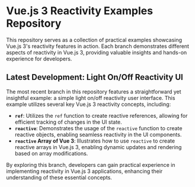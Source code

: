 # Vue.js 3 Reactivity Examples Repository

This repository serves as a collection of practical examples showcasing Vue.js 3's reactivity features in action. Each branch demonstrates different aspects of reactivity in Vue.js 3, providing valuable insights and hands-on experience for developers.

## Latest Development: Light On/Off Reactivity UI

The most recent branch in this repository features a straightforward yet insightful example: a simple light on/off reactivity user interface. This example utilizes several key Vue.js 3 reactivity concepts, including:

- **`ref`**: Utilizes the `ref` function to create reactive references, allowing for efficient tracking of changes in the UI state.
- **`reactive`**: Demonstrates the usage of the `reactive` function to create reactive objects, enabling seamless reactivity in the UI components.
- **`reactive` Array of Vue 3**: Illustrates how to use `reactive` to create reactive arrays in Vue.js 3, enabling dynamic updates and rendering based on array modifications.

By exploring this branch, developers can gain practical experience in implementing reactivity in Vue.js 3 applications, enhancing their understanding of these essential concepts.
